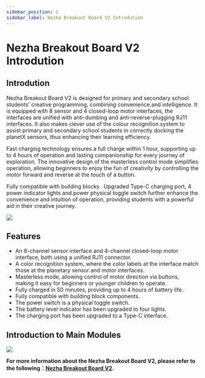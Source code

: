 ```yaml
---
sidebar_position: 1
sidebar_label: Nezha Breakout Board V2 Introdution
---
```


# Nezha Breakout Board V2 Introdution

## Introdution

Nezha Breakout Board V2 is designed for primary and secondary school students' creative programming, combining convenience and intelligence. It is equipped with 8 sensor and 4 closed-loop motor interfaces, the interfaces are unified with anti-dumbing and anti-reverse-plugging RJ11 interfaces. It also makes clever use of the colour recognition system to assist primary and secondary school students in correctly docking the planetX sensors, thus enhancing their learning efficiency.

Fast charging technology ensures a full charge within 1 hour, supporting up to 4 hours of operation and lasting companionship for every journey of exploration. The innovative design of the masterless control mode simplifies operation, allowing beginners to enjoy the fun of creativity by controlling the motor forward and reverse at the touch of a button.

Fully compatible with building blocks . Upgraded Type-C charging port, 4 power indicator lights and power physical toggle switch further enhance the convenience and intuition of operation, providing students with a powerful aid in their creative journey.

![](https://wiki-media-ef.oss-cn-hongkong.aliyuncs.com/docs/microbit/building-blocks/microbit-space-science-kit/images/microbit-space-science-kit-nezha202.png)

## Features

-  An 8-channel sensor interface and 4-channel closed-loop motor interface, both using a unified RJ11 connector.
-  A color recognition system, where the color labels at the interface match those at the planetary sensor and motor interfaces.
-  Masterless mode, allowing control of motor direction via buttons, making it easy for beginners or younger children to operate.
-  Fully charged in 50 minutes, providing up to 4 hours of battery life.
-  Fully compatible with building block components.
-  The power switch is a physical toggle switch.
-  The battery level indicator has been upgraded to four lights.
-  The charging port has been upgraded to a Type-C interface.

## Introduction to Main Modules

![](https://wiki-media-ef.oss-cn-hongkong.aliyuncs.com/docs/microbit/building-blocks/microbit-space-science-kit/images/microbit-space-science-kit-nezha201.png)



**For more information about the Nezha Breakout Board V2, please refer to the following：[Nezha Breakout Board V2](https://wiki.elecfreaks.com/en/microbit/expansion-board/nezha-v2/).**

